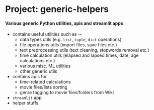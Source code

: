 # Project: generic-helpers
#### Various generic Python utilities, apis and streamlit apps
- contains useful utilities such as --
    - data types utils (e.g. `list`, `tuple`, `dict` operations)
    - file operations utils (import files, save files etc.)
    - text preprocessing utils (text cleaning, stopwords removal etc.)
    - time calculation utils (elapsed and lapsed times, date, age calculations etc.)
    - various misc. ML utilities
    - other generic utils
- contains apis for
    - time-related calculations
    - movie files/lists sorting
    - genre tagging to movie files/folders from Wiki
- `streamlit` app
- helper stuffs
